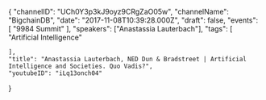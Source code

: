 {
    "channelID": "UCh0Y3p3kJ9oyz9CRgZaO05w",
    "channelName": "BigchainDB",
    "date": "2017-11-08T10:39:28.000Z",
    "draft": false,
    "events": [
        "9984 Summit"
    ],
    "speakers": ["Anastassia Lauterbach"],
    "tags": [
        "Artificial Intelligence"
        
    ],
    "title": "Anastassia Lauterbach, NED Dun & Bradstreet | Artificial Intelligence and Societies. Quo Vadis?",
    "youtubeID": "iLq13onch04"
}

